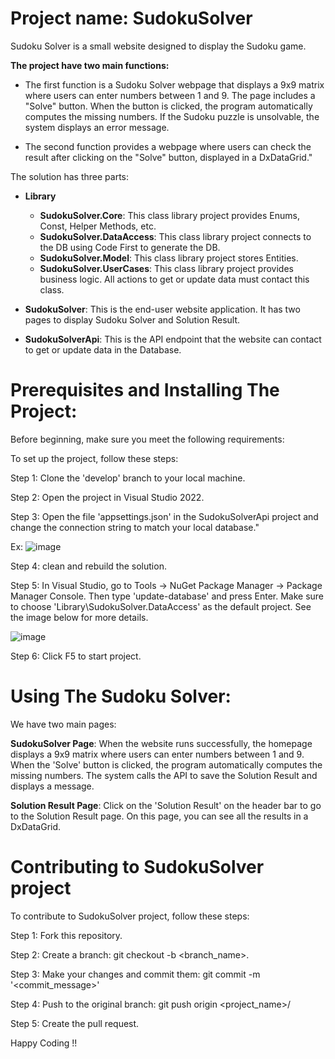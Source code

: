 # Project name: SudokuSolver

Sudoku Solver is a small website designed to display the Sudoku game.

**The project have two main functions:**

- The first function is a Sudoku Solver webpage that displays a 9x9 matrix where users can enter numbers between 1 and 9. The page includes a "Solve" button. When the button is clicked, the program automatically computes the missing numbers. If the Sudoku puzzle is unsolvable, the system displays an error message.

- The second function provides a webpage where users can check the result after clicking on the "Solve" button, displayed in a DxDataGrid."

The solution has three parts:

- **Library**
  + **SudokuSolver.Core**: This class library project provides Enums, Const, Helper Methods, etc.
  + **SudokuSolver.DataAccess**: This class library project connects to the DB using Code First to generate the DB.
  + **SudokuSolver.Model**: This class library project stores Entities.
  + **SudokuSolver.UserCases**: This class library project provides business logic. All actions to get or update data must contact this class.

- **SudokuSolver**: This is the end-user website application. It has two pages to display Sudoku Solver and Solution Result.

- **SudokuSolverApi**: This is the API endpoint that the website can contact to get or update data in the Database.


# Prerequisites and Installing The Project:

Before beginning, make sure you meet the following requirements:

To set up the project, follow these steps:

Step 1: Clone the 'develop' branch to your local machine.

Step 2: Open the project in Visual Studio 2022.

Step 3: Open the file 'appsettings.json' in the SudokuSolverApi project and change the connection string to match your local database." 

Ex: 
![image](https://user-images.githubusercontent.com/11987904/225954679-3dedbb0b-447a-46db-b74c-90740f9fdc91.png)


Step 4: clean and rebuild the solution.

Step 5: In Visual Studio, go to Tools -> NuGet Package Manager -> Package Manager Console. Then type 'update-database' and press Enter. Make sure to choose 'Library\SudokuSolver.DataAccess' as the default project. See the image below for more details.


![image](https://user-images.githubusercontent.com/11987904/225953857-81f796b5-da44-4c68-9350-f72f0d9e6dc2.png)


Step 6: Click F5 to start project.


# Using The Sudoku Solver:

We have two main pages:

**SudokuSolver Page**: When the website runs successfully, the homepage displays a 9x9 matrix where users can enter numbers between 1 and 9. When the 'Solve' button is clicked, the program automatically computes the missing numbers. The system calls the API to save the Solution Result and displays a message.

**Solution Result Page**: Click on the 'Solution Result' on the header bar to go to the Solution Result page. On this page, you can see all the results in a DxDataGrid.

# Contributing to SudokuSolver project

To contribute to SudokuSolver project, follow these steps:

Step 1: Fork this repository. 

Step 2: Create a branch: git checkout -b <branch_name>. 

Step 3: Make your changes and commit them: git commit -m '<commit_message>' 

Step 4: Push to the original branch: git push origin <project_name>/ 

Step 5: Create the pull request.


Happy Coding !!
